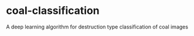 # coal-classification
A deep learning algorithm for  destruction type classification of coal  images
